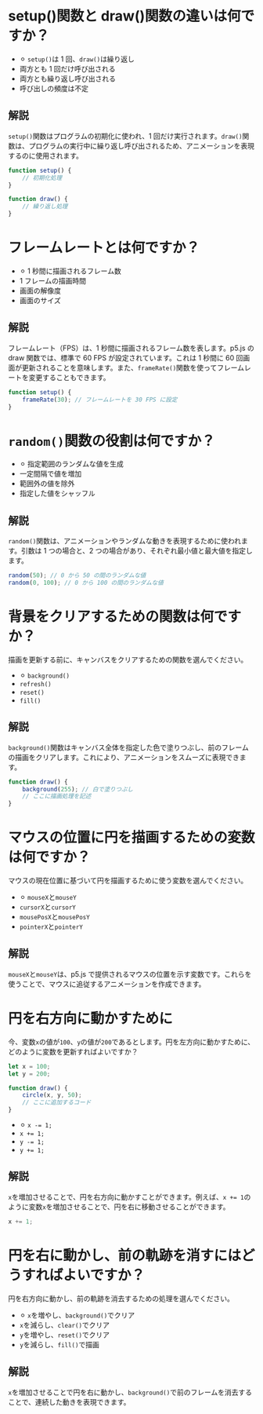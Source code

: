 # setup()関数と draw()関数の違いは何ですか？

- ⚪︎ `setup()`は 1 回、`draw()`は繰り返し
- 両方とも 1 回だけ呼び出される
- 両方とも繰り返し呼び出される
- 呼び出しの頻度は不定

## 解説

`setup()`関数はプログラムの初期化に使われ、1 回だけ実行されます。`draw()`関数は、プログラムの実行中に繰り返し呼び出されるため、アニメーションを表現するのに使用されます。

```js
function setup() {
    // 初期化処理
}

function draw() {
    // 繰り返し処理
}
```

# フレームレートとは何ですか？

- ⚪︎ 1 秒間に描画されるフレーム数
- 1 フレームの描画時間
- 画面の解像度
- 画面のサイズ

## 解説

フレームレート（FPS）は、1 秒間に描画されるフレーム数を表します。p5.js の draw 関数では、標準で 60 FPS が設定されています。これは 1 秒間に 60 回画面が更新されることを意味します。また、`frameRate()`関数を使ってフレームレートを変更することもできます。

```js
function setup() {
    frameRate(30); // フレームレートを 30 FPS に設定
}
```

# `random()`関数の役割は何ですか？

- ⚪︎ 指定範囲のランダムな値を生成
- 一定間隔で値を増加
- 範囲外の値を除外
- 指定した値をシャッフル

## 解説

`random()`関数は、アニメーションやランダムな動きを表現するために使われます。引数は 1 つの場合と、2 つの場合があり、それぞれ最小値と最大値を指定します。

```js
random(50); // 0 から 50 の間のランダムな値
random(0, 100); // 0 から 100 の間のランダムな値
```

# 背景をクリアするための関数は何ですか？

描画を更新する前に、キャンバスをクリアするための関数を選んでください。

- ⚪︎ `background()`
- `refresh()`
- `reset()`
- `fill()`

## 解説

`background()`関数はキャンバス全体を指定した色で塗りつぶし、前のフレームの描画をクリアします。これにより、アニメーションをスムーズに表現できます。

```js
function draw() {
    background(255); // 白で塗りつぶし
    // ここに描画処理を記述
}
```

# マウスの位置に円を描画するための変数は何ですか？

マウスの現在位置に基づいて円を描画するために使う変数を選んでください。

- ⚪︎ `mouseX`と`mouseY`
- `cursorX`と`cursorY`
- `mousePosX`と`mousePosY`
- `pointerX`と`pointerY`

## 解説

`mouseX`と`mouseY`は、p5.js で提供されるマウスの位置を示す変数です。これらを使うことで、マウスに追従するアニメーションを作成できます。

# 円を右方向に動かすために

今、変数`x`の値が`100`、`y`の値が`200`であるとします。円を左方向に動かすために、どのように変数を更新すればよいですか？

```js
let x = 100;
let y = 200;

function draw() {
    circle(x, y, 50);
    // ここに追加するコード
}
```

- ⚪︎ `x -= 1;`
- `x += 1;`
- `y -= 1;`
- `y += 1;`

## 解説

`x`を増加させることで、円を右方向に動かすことができます。例えば、`x += 1`のように変数`x`を増加させることで、円を右に移動させることができます。

```js
x += 1;
```

# 円を右に動かし、前の軌跡を消すにはどうすればよいですか？

円を右方向に動かし、前の軌跡を消去するための処理を選んでください。

- ⚪︎ `x`を増やし、`background()`でクリア
- `x`を減らし、`clear()`でクリア
- `y`を増やし、`reset()`でクリア
- `y`を減らし、`fill()`で描画

## 解説

`x`を増加させることで円を右に動かし、`background()`で前のフレームを消去することで、連続した動きを表現できます。
